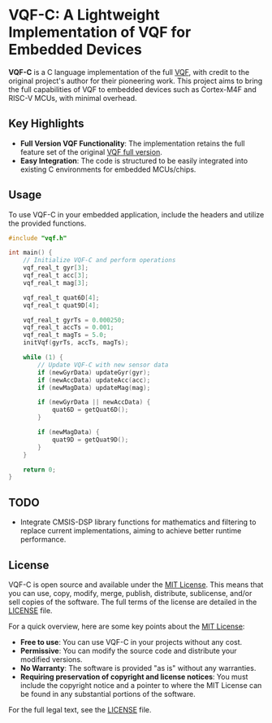 # VQF-C: A Lightweight Implementation of VQF for Embedded Devices

**VQF-C** is a C language implementation of the full [VQF](https://github.com/dlaidig/vqf), with credit to the original project's author for their pioneering work. This project aims to bring the full capabilities of VQF to embedded devices such as Cortex-M4F and RISC-V MCUs, with minimal overhead.

## Key Highlights
- **Full Version VQF Functionality**: The implementation retains the full feature set of the original [VQF full version](https://github.com/dlaidig/vqf/blob/main/vqf/cpp/vqf.cpp).
- **Easy Integration**: The code is structured to be easily integrated into existing C environments for embedded MCUs/chips.

## Usage
To use VQF-C in your embedded application, include the headers and utilize the provided functions.

```c
#include "vqf.h"

int main() {
    // Initialize VQF-C and perform operations
    vqf_real_t gyr[3];
    vqf_real_t acc[3];
    vqf_real_t mag[3];

    vqf_real_t quat6D[4];
    vqf_real_t quat9D[4];

    vqf_real_t gyrTs = 0.000250;
    vqf_real_t accTs = 0.001;
    vqf_real_t magTs = 5.0;
    initVqf(gyrTs, accTs, magTs);

    while (1) {
        // Update VQF-C with new sensor data
        if (newGyrData) updateGyr(gyr);
        if (newAccData) updateAcc(acc);
        if (newMagData) updateMag(mag);

        if (newGyrData || newAccData) {
            quat6D = getQuat6D();
        }

        if (newMagData) {
            quat9D = getQuat9D();
        }
    }

    return 0;
}
```
## TODO

- Integrate CMSIS-DSP library functions for mathematics and filtering to replace current implementations, aiming to achieve better runtime performance.

## License
VQF-C is open source and available under the [MIT License](https://opensource.org/license/mit). This means that you can use, copy, modify, merge, publish, distribute, sublicense, and/or sell copies of the software. The full terms of the license are detailed in the [LICENSE](/LICENSE) file.

For a quick overview, here are some key points about the [MIT License](https://opensource.org/license/mit):

- **Free to use**: You can use VQF-C in your projects without any cost.
- **Permissive**: You can modify the source code and distribute your modified versions.
- **No Warranty**: The software is provided "as is" without any warranties.
- **Requiring preservation of copyright and license notices**: You must include the copyright notice and a pointer to where the MIT License can be found in any substantial portions of the software.

For the full legal text, see the [LICENSE](/LICENSE) file.
